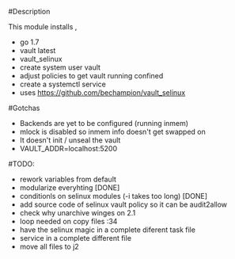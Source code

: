 #Description

This module installs , 
* go 1.7
* vault latest
* vault_selinux
* create system user vault
* adjust policies to get vault running confined
* create a systemctl service 
* uses https://github.com/bechampion/vault_selinux 

#Gotchas
* Backends are yet to be configured (running inmem)
* mlock is disabled so inmem info doesn't get swapped on
* It doesn't init / unseal the vault 
* VAULT_ADDR=localhost:5200


#TODO:
* rework variables from default
* modularize everyhting [DONE]
* conditionls on selinux modules (-i takes too long)  [DONE]
* add source code of selinux vault policy so it can be audit2allow
* check why unarchive winges on 2.1
* loop needed on copy files :34
* have the selinux magic in a complete diferent task file
* service in a complete different file
* move all files to j2





